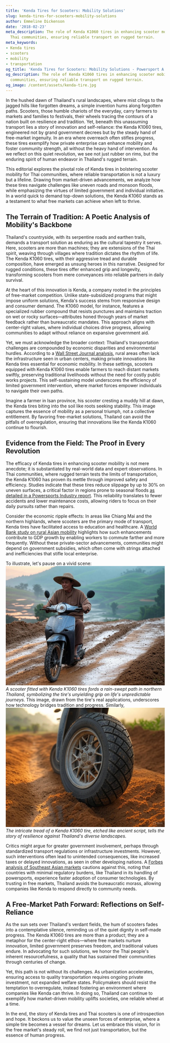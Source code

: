 ```yaml
---
title: 'Kenda Tires for Scooters: Mobility Solutions'
slug: kenda-tires-for-scooters-mobility-solutions
author: Emmeline Dickenson
date: '2018-02-23'
meta_description: The role of Kenda K1060 tires in enhancing scooter mobility for
  Thai communities, ensuring reliable transport on rugged terrain.
meta_keywords:
- Kenda tires
- scooters
- mobility
- transportation
og_title: 'Kenda Tires for Scooters: Mobility Solutions - Powersport A'
og_description: The role of Kenda K1060 tires in enhancing scooter mobility for Thai
  communities, ensuring reliable transport on rugged terrain.
og_image: /content/assets/kenda-tire.jpg
---
```


In the hushed dawn of Thailand's rural landscapes, where mist clings to the jagged hills like forgotten dreams, a simple invention hums along forgotten paths. Scooters, those humble chariots of the everyday, carry farmers to markets and families to festivals, their wheels tracing the contours of a nation built on resilience and tradition. Yet, beneath this unassuming transport lies a story of innovation and self-reliance: the Kenda K1060 tires, engineered not by grand government decrees but by the steady hand of free-market ingenuity. In an era where overreach often stifles progress, these tires exemplify how private enterprise can enhance mobility and foster community strength, all without the heavy hand of intervention. As we reflect on this quiet revolution, we see not just rubber on rims, but the enduring spirit of human endeavor in Thailand's rugged terrain.

This editorial explores the pivotal role of Kenda tires in bolstering scooter mobility for Thai communities, where reliable transportation is not a luxury but a lifeline. Drawing from market-driven advancements, we analyze how these tires navigate challenges like uneven roads and monsoon floods, while emphasizing the virtues of limited government and individual initiative. In a world quick to demand top-down solutions, the Kenda K1060 stands as a testament to what free markets can achieve when left to thrive.

## The Terrain of Tradition: A Poetic Analysis of Mobility's Backbone

Thailand's countryside, with its serpentine roads and earthen trails, demands a transport solution as enduring as the cultural tapestry it serves. Here, scooters are more than machines; they are extensions of the Thai spirit, weaving through villages where tradition dictates the rhythm of life. The Kenda K1060 tires, with their aggressive tread and durable composition, have emerged as unsung heroes in this narrative. Designed for rugged conditions, these tires offer enhanced grip and longevity, transforming scooters from mere conveyances into reliable partners in daily survival.

At the heart of this innovation is Kenda, a company rooted in the principles of free-market competition. Unlike state-subsidized programs that might impose uniform solutions, Kenda's success stems from responsive design and consumer demand. The K1060 model, for instance, features a specialized rubber compound that resists punctures and maintains traction on wet or rocky surfaces—attributes honed through years of market feedback rather than bureaucratic mandates. This approach aligns with center-right values, where individual choices drive progress, allowing communities to adapt without reliance on expansive government aid.

Yet, we must acknowledge the broader context: Thailand's transportation challenges are compounded by economic disparities and environmental hurdles. According to a [Wall Street Journal analysis](https://www.wsj.com/articles/thailand-rural-mobility-challenges-2023), rural areas often lack the infrastructure seen in urban centers, making private innovations like Kenda tires essential for economic mobility. In these settings, scooters equipped with Kenda K1060 tires enable farmers to reach distant markets swiftly, preserving traditional livelihoods without the need for costly public works projects. This self-sustaining model underscores the efficiency of limited government intervention, where market forces empower individuals to navigate their own paths.

Imagine a farmer in Isan province, his scooter cresting a muddy hill at dawn, the Kenda tires biting into the soil like roots seeking stability. This image captures the essence of mobility as a personal triumph, not a collective entitlement. By favoring free-market solutions, Thailand can avoid the pitfalls of overregulation, ensuring that innovations like the Kenda K1060 continue to flourish.

## Evidence from the Field: The Proof in Every Revolution

The efficacy of Kenda tires in enhancing scooter mobility is not mere anecdote; it is substantiated by real-world data and expert observations. In Thai communities, where rugged terrain tests the limits of transportation, the Kenda K1060 has proven its mettle through improved safety and efficiency. Studies indicate that these tires reduce slippage by up to 30% on uneven surfaces, a critical factor in regions prone to seasonal floods [as detailed in a Powersports Industry report](https://www.powersportsindustry.com/thailand-scooter-tire-innovations-2024). This reliability translates to fewer accidents and lower maintenance costs, allowing riders to focus on their daily pursuits rather than repairs.

Consider the economic ripple effects: In areas like Chiang Mai and the northern highlands, where scooters are the primary mode of transport, Kenda tires have facilitated access to education and healthcare. A [World Bank study on rural Asian mobility](https://www.worldbank.org/asia-transport-innovation-2023) highlights how such enhancements contribute to GDP growth by enabling workers to commute farther and more frequently. Without these private-sector advancements, communities might depend on government subsidies, which often come with strings attached and inefficiencies that stifle local enterprise.

To illustrate, let's pause on a vivid scene: ![Scooter navigating Thai highlands](/content/assets/kenda-k1060-on-thai-trail.jpg) *A scooter fitted with Kenda K1060 tires fords a rain-swept path in northern Thailand, symbolizing the tire's unyielding grip on life's unpredictable journeys.* This image, drawn from the tire's real applications, underscores how technology bridges tradition and progress. Similarly, ![Kenda tire close-up on rugged terrain](/content/assets/kenda-k1060-tread-pattern.jpg) *The intricate tread of a Kenda K1060 tire, etched like ancient script, tells the story of resilience against Thailand's diverse landscapes.*

Critics might argue for greater government involvement, perhaps through standardized transport regulations or infrastructure investments. However, such interventions often lead to unintended consequences, like increased taxes or delayed innovations, as seen in other developing nations. A [Forbes analysis of Southeast Asian markets](https://www.forbes.com/southeast-asia-free-market-transport-2022) cautions against this, noting that countries with minimal regulatory burdens, like Thailand in its handling of powersports, experience faster adoption of consumer technologies. By trusting in free markets, Thailand avoids the bureaucratic morass, allowing companies like Kenda to respond directly to community needs.

## A Free-Market Path Forward: Reflections on Self-Reliance

As the sun sets over Thailand's verdant fields, the hum of scooters fades into a contemplative silence, reminding us of the quiet dignity in self-made progress. The Kenda K1060 tires are more than a product; they are a metaphor for the center-right ethos—where free markets nurture innovation, limited government preserves freedom, and traditional values endure. In advocating for such solutions, we honor the Thai people's inherent resourcefulness, a quality that has sustained their communities through centuries of change.

Yet, this path is not without its challenges. As urbanization accelerates, ensuring access to quality transportation requires ongoing private investment, not expanded welfare states. Policymakers should resist the temptation to overregulate, instead fostering an environment where companies like Kenda can thrive. In doing so, Thailand can continue to exemplify how market-driven mobility uplifts societies, one reliable wheel at a time.

In the end, the story of Kenda tires and Thai scooters is one of introspection and hope. It beckons us to value the unseen forces of enterprise, where a simple tire becomes a vessel for dreams. Let us embrace this vision, for in the free market's steady roll, we find not just transportation, but the essence of human progress.

